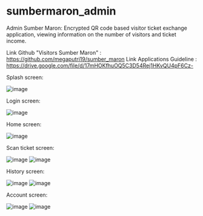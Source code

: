 # sumbermaron_admin

Admin Sumber Maron: Encrypted QR code based visitor ticket exchange application, viewing information on the number of visitors and ticket income.

Link Github "Visitors Sumber Maron" : https://github.com/megaputri19/sumber_maron
Link Applications Guideline : https://drive.google.com/file/d/17mHOKfhuOQ5C3D54Rej1HKvQU4pF6Cz-

Splash screen:

![image](https://github.com/lubisauliyak/sumber_maron_admin/assets/81324120/f143457d-cfed-469b-b785-5a9802c9a1b8)

Login screen:

![image](https://github.com/lubisauliyak/sumber_maron_admin/assets/81324120/d393eb4c-4086-423f-8c39-0dc71f794c59)

Home screen:

![image](https://github.com/lubisauliyak/sumber_maron_admin/assets/81324120/610b9f7f-9a4f-4b1e-b165-22d502ce40e3)

Scan ticket screen:

![image](https://github.com/lubisauliyak/sumber_maron_admin/assets/81324120/bb5c93d9-b310-4f94-98af-005aa771d0b3)
![image](https://github.com/lubisauliyak/sumber_maron_admin/assets/81324120/04e29af0-8ad5-4abf-b10e-fc75b6556c99)

History screen:

![image](https://github.com/lubisauliyak/sumber_maron_admin/assets/81324120/9051db3f-b2be-48c4-9c46-ec9ff6518b33)
![image](https://github.com/lubisauliyak/sumber_maron_admin/assets/81324120/a4c778ff-6b38-4420-b85d-32fa4be688cc)

Account screen:

![image](https://github.com/lubisauliyak/sumber_maron_admin/assets/81324120/a079080b-dc73-445c-a284-456f0c7d4888)
![image](https://github.com/lubisauliyak/sumber_maron_admin/assets/81324120/e5818fa7-2037-44ed-aead-a9546b8f3b96)
